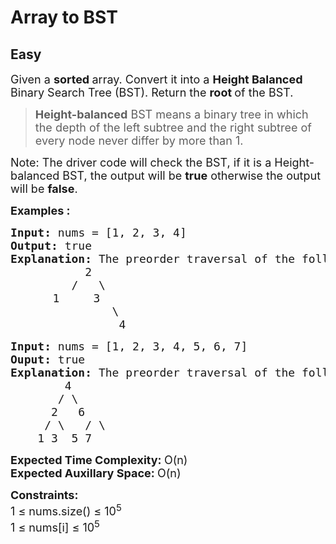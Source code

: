 # Array to BST
## Easy
<div class="problems_problem_content__Xm_eO"><p><span style="font-size: 18px;">Given a <strong>sorted </strong>array. Convert it into a <strong>Height Balanced</strong> Binary Search Tree (BST). Return the <strong>root </strong>of the BST.</span></p>
<blockquote>
<p><span style="font-size: 18px;"><strong>Height-balanced</strong> BST means a binary tree in which the depth of the left subtree and the right subtree of every node never differ by more than 1.</span></p>
</blockquote>
<p><span style="font-size: 18px;">Note: The driver code will check the BST, if it is a Height-balanced BST, the output will be <strong>true</strong> otherwise the output will be <strong>false</strong>.</span></p>
<p><span style="font-size: 18px;"><strong>Examples :</strong></span></p>
<pre><span style="font-size: 18px;"><strong>Input:</strong> nums = [1, 2, 3, 4]
<strong>Output:</strong> true
<strong>Explanation:</strong> The preorder traversal of the following BST formed is [2, 1, 3, 4]:
</span><span style="font-size: 18px;">&nbsp;          2
</span><span style="font-size: 18px;">&nbsp;        /   \
</span>        <span style="font-size: 18px;">1     3
</span><span style="font-size: 18px;">&nbsp;              \
&nbsp;               4</span>
</pre>
<pre><span style="font-size: 18px;"><strong>Input: </strong>nums = [1, 2, 3, 4, 5, 6, 7]
<strong>Ouput: </strong>true
<strong>Explanation: </strong>The preorder traversal of the following BST formed is [4, 2, 1, 3, 6, 5, 7]:
        4
       / \
      2   6
     / \   / \
    1 3  5 7</span>
</pre>
<p><span style="font-size: 18px;"><strong>Expected Time Complexity: </strong>O(n)<br><strong>Expected Auxillary Space: </strong>O(n)</span></p>
<p><span style="font-size: 18px;"><strong>Constraints:</strong><br>1 ≤ nums.size() ≤ 10<sup>5</sup><br>1 ≤ nums[i] ≤ 10<sup>5</sup></span></p></div>